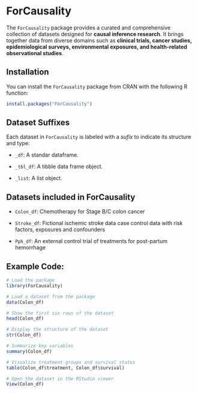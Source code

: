 # ForCausality

The `ForCausality` package provides a curated and comprehensive collection of datasets designed for **causal inference research**. It brings together data from diverse domains such as **clinical trials, cancer studies, epidemiological surveys, environmental exposures, and health-related observational studies**.  

## Installation

You can install the `ForCausality` package from CRAN with the following R function:
```R
install.packages("ForCausality")

```
## Dataset Suffixes

Each dataset in `ForCausality` is labeled with a *sufix* to indicate its structure and type:

  - `_df`: A standar dataframe.

  - `_tbl_df`: A tibble data frame object.

  - `_list`: A list object.

## Datasets included in ForCausality

- `Colon_df`: Chemotherapy for Stage B/C colon cancer

- `Stroke_df`: Fictional ischemic stroke data case control data with risk factors, exposures and confounders

- `Pph_df`: An external control trial of treatments for post-partum hemorrhage



## Example Code:

```R
# Load the package
library(ForCausality)

# Load a dataset from the package
data(Colon_df)

# Show the first six rows of the dataset
head(Colon_df)

# Display the structure of the dataset
str(Colon_df)

# Summarize key variables
summary(Colon_df)

# Visualize treatment groups and survival status
table(Colon_df$treatment, Colon_df$survival)

# Open the dataset in the RStudio viewer
View(Colon_df)

```
